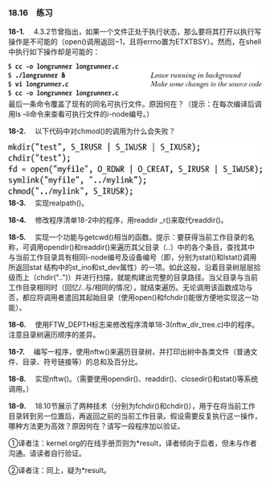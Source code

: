 ### 18.16　练习

**18-1.** 　4.3.2节曾指出，如果一个文件正处于执行状态，那么要将其打开以执行写操作是不可能的（open()调用返回−1，且将errno置为ETXTBSY）。然而，在shell中执行如下操作却是可能的：



![467.png](../images/467.png)
最后一条命令覆盖了现有的同名可执行文件。原因何在？（提示：在每次编译后调用ls –li命令来查看可执行文件的i-node编号。）

**18-2.** 　以下代码中对chmod()的调用为什么会失败？



![468.png](../images/468.png)
**18-3.** 　实现realpath()。

**18-4.** 　修改程序清单18-2中的程序，用readdir _r()来取代readdir()。

**18-5.** 　实现一个功能与getcwd()相当的函数。提示：要获得当前工作目录的名称，可调用opendir()和readdir()来遍历其父目录（..）中的各个条目，查找其中与当前工作目录具有相同i-node编号及设备编号（即，分别为stat()和lstat()调用所返回stat 结构中的st_ino和st_dev属性）的一项。如此这般，沿着目录树层层拾级而上（chdir("..")）并进行扫描，就能构建出完整的目录路径。当父目录与当前工作目录相同时（回忆/..与/相同的情况），就结束遍历。无论调用该函数成功与否，都应将调用者遣回其起始目录（使用open()和fchdir()能很方便地实现这一功能）。

**18-6.** 　使用FTW_DEPTH标志来修改程序清单18-3(nftw_dir_tree.c)中的程序。注意目录树遍历顺序的差异。

**18-7.** 　编写一程序，使用nftw()来遍历目录树，并打印出树中各类文件（普通文件、目录、符号链接等）的总和及百分比。

**18-8.** 　实现nftw()。（需要使用opendir()、readdir()、closedir()和stat()等系统调用。）

**18-9.** 　18.10节展示了两种技术（分别为fchdir()和chdir()），用于在将当前工作目录转到另一位置后，再返回之前的当前工作目录。假设需要反复执行这一操作，哪种方法更为高效？原因何在？请写一段程序加以验证。

①译者注：kernel.org的在线手册页则为*result，译者倾向于后者，但未与作者沟通。请读者自行验证。

②译者注：同上，疑为*result。



